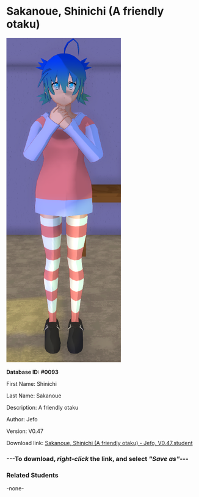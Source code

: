 # Sakanoue, Shinichi (A friendly otaku)

<img src="Files/Sakanoue, Shinichi (A friendly otaku).png" title="Sakanoue, Shinichi (A friendly otaku) - Jefo, V0.47">

**Database ID: #0093**

First Name: Shinichi

Last Name: Sakanoue

Description: A friendly otaku

Author: Jefo

Version: V0.47

Download link: <a href="https://raw.githubusercontent.com/Arbiter1223/Daigaku-Gurashi-Custom-Students/master/Students/Files/Sakanoue%2C%20Shinichi%20(A%20friendly%20otaku)%20-%20Jefo%2C%20V0.47.student">Sakanoue, Shinichi (A friendly otaku) - Jefo, V0.47.student</a>

### ---**To download, _right-click_ the link, and select _"Save as"_**---

### Related Students

-none-
